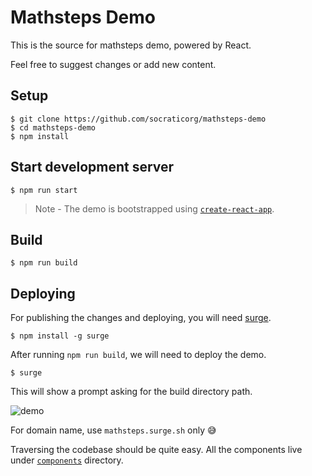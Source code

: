 # Mathsteps Demo

This is the source for mathsteps demo, powered by React.

Feel free to suggest changes or add new content.

## Setup

```
$ git clone https://github.com/socraticorg/mathsteps-demo
$ cd mathsteps-demo
$ npm install
```

## Start development server

```
$ npm run start
```

> Note - The demo is bootstrapped using [`create-react-app`](https://github.com/facebookincubator/create-react-app).

## Build

```
$ npm run build
```

## Deploying 

For publishing the changes and deploying, you will need [surge](https://surge.sh/).

```
$ npm install -g surge
```

After running `npm run build`, we will need to deploy the demo. 

```
$ surge
```

This will show a prompt asking for the build directory path.

![demo](https://i.gyazo.com/b24ae9a9070d7c9eb635d6aa62317879.gif)

For domain name, use `mathsteps.surge.sh` only 😅

Traversing the codebase should be quite easy. All the components live under [`components`](./src/components) directory.

